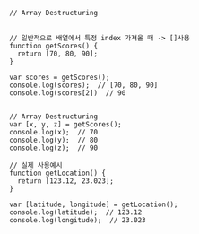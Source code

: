       // Array Destructuring
      

      // 일반적으로 배열에서 특정 index 가져올 때 -> []사용
      function getScores() {
        return [70, 80, 90];
      }

      var scores = getScores();
      console.log(scores);  // [70, 80, 90]
      console.log(scores[2])  // 90


      // Array Destructuring
      var [x, y, z] = getScores();
      console.log(x);  // 70
      console.log(y);  // 80
      console.log(z);  // 90

      // 실제 사용예시
      function getLocation() {
        return [123.12, 23.023];
      }

      var [latitude, longitude] = getLocation();
      console.log(latitude);  // 123.12
      console.log(longitude);  // 23.023
